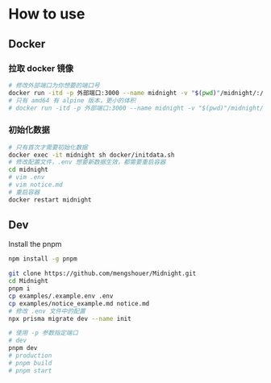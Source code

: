 # How to use

## Docker

### 拉取 docker 镜像

```bash
# 修改外部端口为你想要的端口号
docker run -itd -p 外部端口:3000 --name midnight -v "$(pwd)"/midnight/:/app/data/ --restart always mengshouer/midnight:latest
# 只有 amd64 有 alpine 版本，更小的体积
# docker run -itd -p 外部端口:3000 --name midnight -v "$(pwd)"/midnight/:/app/data/ --restart always mengshouer/midnight:alpine
```

### 初始化数据

```bash
# 只有首次才需要初始化数据
docker exec -it midnight sh docker/initdata.sh
# 修改配置文件，.env 想要新数据生效，都需要重启容器
cd midnight
# vim .env
# vim notice.md
# 重启容器
docker restart midnight
```

## Dev

Install the pnpm

```bash
npm install -g pnpm
```

```bash
git clone https://github.com/mengshouer/Midnight.git
cd Midnight
pnpm i
cp examples/.example.env .env
cp examples/notice_example.md notice.md
# 修改 .env 文件中的配置
npx prisma migrate dev --name init

# 使用 -p 参数指定端口
# dev
pnpm dev
# production
# pnpm build
# pnpm start
```
